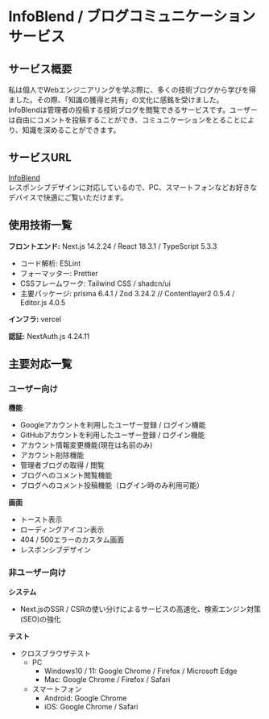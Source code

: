 # InfoBlend / ブログコミュニケーションサービス

## サービス概要

私は個人でWebエンジニアリングを学ぶ際に、多くの技術ブログから学びを得ました。その際、「知識の獲得と共有」の文化に感銘を受けました。  
InfoBlendは管理者の投稿する技術ブログを閲覧できるサービスです。ユーザーは自由にコメントを投稿することができ、コミュニケーションをとることにより、知識を深めることができます。


## サービスURL

[InfoBlend](https://info-blend.vercel.app/)  
レスポンシブデザインに対応しているので、PC、スマートフォンなどお好きなデバイスで快適にご覧いただけます。

## 使用技術一覧

**フロントエンド:** Next.js 14.2.24 / React 18.3.1 / TypeScript 5.3.3

- コード解析: ESLint
- フォーマッター: Prettier
- CSSフレームワーク: Tailwind CSS / shadcn/ui
- 主要パッケージ: prisma 6.4.1 / Zod 3.24.2 // Contentlayer2 0.5.4 / Editor.js 4.0.5

**インフラ:** vercel

**認証:** NextAuth.js 4.24.11

## 主要対応一覧

### ユーザー向け

**機能**

- Googleアカウントを利用したユーザー登録 / ログイン機能
- GitHubアカウントを利用したユーザー登録 / ログイン機能
- アカウント情報変更機能(現在は名前のみ)
- アカウント削除機能
- 管理者ブログの取得 / 閲覧
- ブログへのコメント閲覧機能
- ブログへのコメント投稿機能（ログイン時のみ利用可能）

**画面**

- トースト表示
- ローディングアイコン表示
- 404 / 500エラーのカスタム画面
- レスポンシブデザイン

### 非ユーザー向け

**システム**

- Next.jsのSSR / CSRの使い分けによるサービスの高速化、検索エンジン対策(SEO)の強化

**テスト**

- クロスブラウザテスト
    - PC
        - Windows10 / 11: Google Chrome / Firefox / Microsoft Edge
        - Mac: Google Chrome / Firefox / Safari
    - スマートフォン
        - Android: Google Chrome
        - iOS: Google Chrome / Safari
